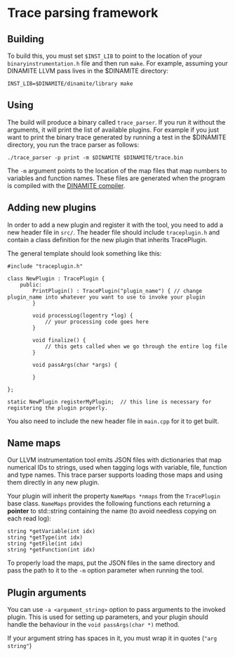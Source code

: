 # Trace parsing framework

## Building

To build this, you must set `$INST_LIB` to point to the location of your `binaryinstrumentation.h` file and then run `make`. For example, assuming your DINAMITE LLVM pass lives in the $DINAMITE directory:

    INST_LIB=$DINAMITE/dinamite/library make

## Using

The build will produce a binary called `trace_parser`. If you run it without the arguments, it will print the list of available plugins. For example if you just want to print the binary trace generated by running a test in the $DINAMITE directory, you run the trace parser as follows:

    ./trace_parser -p print -m $DINAMITE $DINAMITE/trace.bin

The `-m` argument points to the location of the map files that map numbers to variables and function names. These files are generated when the program is compiled with the [DINAMITE compiler](https://bitbucket.org/datamancers/dinamite).

## Adding new plugins

In order to add a new plugin and register it with the tool, you need to add a new header file in `src/`.
The header file should include `traceplugin.h` and contain a class definition for the new plugin that inherits TracePlugin.

The general template should look something like this:

```
#include "traceplugin.h"

class NewPlugin : TracePlugin {
    public:
        PrintPlugin() : TracePlugin("plugin_name") { // change plugin_name into whatever you want to use to invoke your plugin
        }

        void processLog(logentry *log) {
            // your processing code goes here
        }

        void finalize() {
            // this gets called when we go through the entire log file
        }

        void passArgs(char *args) {

        }

};

static NewPlugin registerMyPlugin;  // this line is necessary for registering the plugin properly.

```

You also need to include the new header file in `main.cpp` for it to get built.

## Name maps

Our LLVM instrumentation tool emits JSON files with dictionaries that map numerical IDs to strings, used when tagging logs with variable, file, function and type names. This trace parser supports loading those maps and using them directly in any new plugin.

Your plugin will inherit the property `NameMaps *nmaps` from the `TracePlugin` base class. `NameMaps` provides the following functions each returning a **pointer** to std::string containing the name (to avoid needless copying on each read log):

```
string *getVariable(int idx)
string *getType(int idx)
string *getFile(int idx)
string *getFunction(int idx)

```

To properly load the maps, put the JSON files in the same directory and pass the path to it to the `-m` option parameter when running the tool.

## Plugin arguments

You can use `-a <argument_string>` option to pass arguments to the invoked plugin. This is used for setting up parameters, and your plugin should handle the behaviour in the `void passArgs(char *)` method.

If your argument string has spaces in it, you must wrap it in quotes (`"arg string"`)
